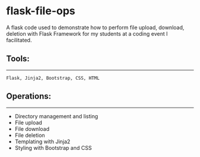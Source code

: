 # flask-file-ops

A flask code used to demonstrate how to perform file upload, download, deletion with Flask Framework for my students at a coding event I facilitated.

## **Tools:**

---

`Flask, Jinja2, Bootstrap, CSS, HTML`

## **Operations:**

---

- Directory management and listing
- File upload
- File download
- File deletion
- Templating with Jinja2
- Styling with Bootstrap and CSS
